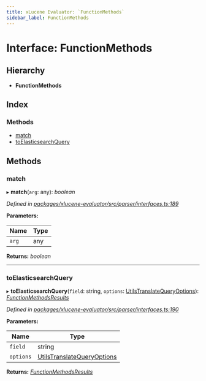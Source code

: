 ```yaml
---
title: xLucene Evaluator: `FunctionMethods`
sidebar_label: FunctionMethods
---
```


# Interface: FunctionMethods

## Hierarchy

* **FunctionMethods**

## Index

### Methods

* [match](functionmethods.md#match)
* [toElasticsearchQuery](functionmethods.md#toelasticsearchquery)

## Methods

###  match

▸ **match**(`arg`: any): *boolean*

*Defined in [packages/xlucene-evaluator/src/parser/interfaces.ts:189](https://github.com/terascope/teraslice/blob/78714a985/packages/xlucene-evaluator/src/parser/interfaces.ts#L189)*

**Parameters:**

Name | Type |
------ | ------ |
`arg` | any |

**Returns:** *boolean*

___

###  toElasticsearchQuery

▸ **toElasticsearchQuery**(`field`: string, `options`: [UtilsTranslateQueryOptions](../overview.md#utilstranslatequeryoptions)): *[FunctionMethodsResults](functionmethodsresults.md)*

*Defined in [packages/xlucene-evaluator/src/parser/interfaces.ts:190](https://github.com/terascope/teraslice/blob/78714a985/packages/xlucene-evaluator/src/parser/interfaces.ts#L190)*

**Parameters:**

Name | Type |
------ | ------ |
`field` | string |
`options` | [UtilsTranslateQueryOptions](../overview.md#utilstranslatequeryoptions) |

**Returns:** *[FunctionMethodsResults](functionmethodsresults.md)*
